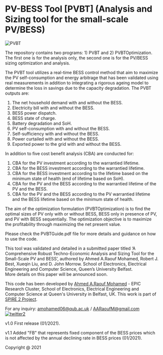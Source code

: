 # PV-BESS Tool [PVBT] (Analysis and Sizing tool for the small-scale PV/BESS)

![PVBT](https://user-images.githubusercontent.com/69669859/104011567-3a54f780-51a6-11eb-9295-5aebd8e59f5e.png)

The repository contains two programs: 1) PVBT and 2) PVBTOptimization. The first one is for the analysis only, the second one is for the PV/BESS sizing optimization and analysis.

The PVBT tool utilizes a real-time BESS control method that aim to maximize the PV self-consumption and energy arbitrage that has been validated using real measurements in addition to integrating a rigorous ageing model to determine the loss in savings due to the capacity degradation. The PVBT outputs are:
1.	The net household demand with and without the BESS. 
2.	Electricity bill with and without the BESS.
3.	BESS power dispatch.
4.	BESS state of charge.
5.	Battery degradation and SoH. 
6.	PV self-consumption with and without the BESS. 
7.	Self-sufficiency with and without the BESS.
8.	Power curtailed with and without the BESS.
9.	Exported power to the grid with and without the BESS.

In addition to five cost benefit analysis (CBA) are conducted for:

1.	CBA for the PV investment according to the warrantied lifetime.
2.	CBA for the BESS investment according to the warrantied lifetime.
3.	CBA for the BESS investment according to the lifetime based on the minimum state of health (end of lifetime based on SoH).
4.	CBA for the PV and the BESS according to the warrantied lifetime of the PV and the BESS.
5.	CBA for the PV and the BESS according to the PV warrantied lifetime and the BESS lifetime based on the minimum state of health.

The aim of the optimization formulation (PVBTOptimization) is to find the optimal sizes of PV only with or without BESS, BESS only in presence of PV, and PV with BESS sequentially. The optimization objective is to maximize the profitability through maximizing the net present value. 

Please check the PVBTGuide.pdf file for more details and guidance on how to use the code. 

This tool was validated and detailed in a submitted paper titled ‘A Comprehensive Robust Techno-Economic Analysis and Sizing Tool for the Small-Scale PV and BESS’, authored by Ahmed A.Raouf Mohamed, Robert J. Best, Xueqin Liu, and  D. John Morrow. School of Electronics, Electrical Engineering and Computer Science, Queen’s University Belfast.  
More details on this paper will be announced soon. 


This code has been developed by [Ahmed A.Raouf Mohamed](https://pure.qub.ac.uk/en/persons/ahmed-mohamed) - EPIC Research Cluster, School of Electronics, Electrical Engineering and Computer Science at Queen's University in Belfast, UK. This work is part of [SPIRE 2 Project](https://www.ulster.ac.uk/spire2/the-project). 

For any inquiry: amohamed06@qub.ac.uk / AARaoufM@gmail.com 
[![twitter2](https://user-images.githubusercontent.com/69669859/97111234-a068cd00-16d5-11eb-9559-ff4b8946c0d8.png)](https://twitter.com/RA2OOOF)

v1.0 First release (01/2021).

v1.1 Added "FB" that represents fixed component of the BESS prices which is not affected by the annual declining rate in BESS prices (01/2021).

Copyright @ 2021 
